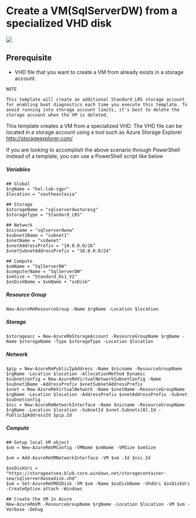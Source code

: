 # Create a VM(SqlServerDW) from a specialized VHD disk

<a href="https://portal.azure.com/#create/Microsoft.Template/uri/https%3A%2F%2Fraw.githubusercontent.com%2Fskmaurya1%2codes%2Fmaster%2FHOL-SqlServerDW%2Fazuredeploy.json" target="_blank">
    <img src="http://azuredeploy.net/deploybutton.png"/>
</a>

## Prerequisite 
- VHD file that you want to create a VM from already exists in a storage account.

```
NOTE

This template will create an additional Standard_LRS storage account for enabling boot diagnostics each time you execute this template. To avoid running into storage account limits, it's best to delete the storage account when the VM is deleted.
```

This template creates a VM from a specialized VHD. The VHD file can be located in a storage account using a tool such as Azure Storage Explorer http://storageexplorer.com/

If you are looking to accomplish the above scenario through PowerShell instead of a template, you can use a PowerShell script like below

##### Variables
    ## Global
    $rgName = "hol-lab-sgpr"
    $location = "southeastasia"

    ## Storage
    $storageName = "sqlserverdwstoresg"
    $storageType = "Standard_LRS"

    ## Network
    $nicname = "sqlserverdwnw"
    $subnet1Name = "subnet1"
    $vnetName = "ssdwnet"
    $vnetAddressPrefix = "10.0.0.0/16"
    $vnetSubnetAddressPrefix = "10.0.0.0/24"

    ## Compute
    $vmName = "SqlServerDW"
    $computerName = "SqlServerDW"
    $vmSize = "Standard_Ds1_V2"
    $osDiskName = $vmName + "osDisk"

##### Resource Group
    New-AzureRmResourceGroup -Name $rgName -Location $location

##### Storage
    $storageacc = New-AzureRmStorageAccount -ResourceGroupName $rgName -Name $storageName -Type $storageType -Location $location

##### Network
    $pip = New-AzureRmPublicIpAddress -Name $nicname -ResourceGroupName $rgName -Location $location -AllocationMethod Dynamic
    $subnetconfig = New-AzureRmVirtualNetworkSubnetConfig -Name $subnet1Name -AddressPrefix $vnetSubnetAddressPrefix
    $vnet = New-AzureRmVirtualNetwork -Name $vnetName -ResourceGroupName $rgName -Location $location -AddressPrefix $vnetAddressPrefix -Subnet $subnetconfig
    $nic = New-AzureRmNetworkInterface -Name $nicname -ResourceGroupName $rgName -Location $location -SubnetId $vnet.Subnets[0].Id -PublicIpAddressId $pip.Id

##### Compute

    ## Setup local VM object
    $vm = New-AzureRmVMConfig -VMName $vmName -VMSize $vmSize

    $vm = Add-AzureRmVMNetworkInterface -VM $vm -Id $nic.Id

    $osDiskUri = "https://storageatsea.blob.core.windows.net/storagecontainer-sea/sqlserverdwseadisk.vhd"
    $vm = Set-AzureRmVMOSDisk -VM $vm -Name $osDiskName -VhdUri $osDiskUri -CreateOption attach -Windows

    ## Create the VM in Azure
    New-AzureRmVM -ResourceGroupName $rgName -Location $location -VM $vm -Verbose -Debug
